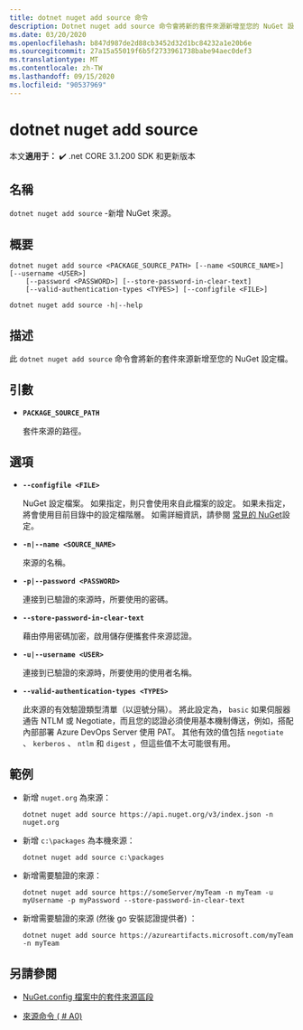 ```yaml
---
title: dotnet nuget add source 命令
description: Dotnet nuget add source 命令會將新的套件來源新增至您的 NuGet 設定檔。
ms.date: 03/20/2020
ms.openlocfilehash: b847d987de2d88cb3452d32d1bc84232a1e20b6e
ms.sourcegitcommit: 27a15a55019f6b5f2733961738babe94aec0def3
ms.translationtype: MT
ms.contentlocale: zh-TW
ms.lasthandoff: 09/15/2020
ms.locfileid: "90537969"
---
```

# <a name="dotnet-nuget-add-source"></a>dotnet nuget add source

本文**適用于：** ✔️ .net CORE 3.1.200 SDK 和更新版本

## <a name="name"></a>名稱

`dotnet nuget add source` -新增 NuGet 來源。

## <a name="synopsis"></a>概要

```dotnetcli
dotnet nuget add source <PACKAGE_SOURCE_PATH> [--name <SOURCE_NAME>] [--username <USER>]
    [--password <PASSWORD>] [--store-password-in-clear-text]
    [--valid-authentication-types <TYPES>] [--configfile <FILE>]

dotnet nuget add source -h|--help
```

## <a name="description"></a>描述

此 `dotnet nuget add source` 命令會將新的套件來源新增至您的 NuGet 設定檔。

## <a name="arguments"></a>引數

- **`PACKAGE_SOURCE_PATH`**

  套件來源的路徑。

## <a name="options"></a>選項

- **`--configfile <FILE>`**

  NuGet 設定檔案。 如果指定，則只會使用來自此檔案的設定。 如果未指定，將會使用目前目錄中的設定檔階層。 如需詳細資訊，請參閱 [常見的 NuGet](/nuget/consume-packages/configuring-nuget-behavior)設定。

- **`-n|--name <SOURCE_NAME>`**

  來源的名稱。

- **`-p|--password <PASSWORD>`**

  連接到已驗證的來源時，所要使用的密碼。

- **`--store-password-in-clear-text`**

  藉由停用密碼加密，啟用儲存便攜套件來源認證。

- **`-u|--username <USER>`**

  連接到已驗證的來源時，所要使用的使用者名稱。

- **`--valid-authentication-types <TYPES>`**

  此來源的有效驗證類型清單（以逗號分隔）。 將此設定為， `basic` 如果伺服器通告 NTLM 或 Negotiate，而且您的認證必須使用基本機制傳送，例如，搭配內部部署 Azure DevOps Server 使用 PAT。 其他有效的值包括 `negotiate` 、 `kerberos` 、 `ntlm` 和 `digest` ，但這些值不太可能很有用。

## <a name="examples"></a>範例

- 新增 `nuget.org` 為來源：

  ```dotnetcli
  dotnet nuget add source https://api.nuget.org/v3/index.json -n nuget.org
  ```

- 新增 `c:\packages` 為本機來源：

  ```dotnetcli
  dotnet nuget add source c:\packages
  ```

- 新增需要驗證的來源：

  ```dotnetcli
  dotnet nuget add source https://someServer/myTeam -n myTeam -u myUsername -p myPassword --store-password-in-clear-text
  ```

- 新增需要驗證的來源 (然後 go 安裝認證提供者) ：

  ```dotnetcli
  dotnet nuget add source https://azureartifacts.microsoft.com/myTeam -n myTeam
  ```

## <a name="see-also"></a>另請參閱

- [NuGet.config 檔案中的套件來源區段](/nuget/reference/nuget-config-file#package-source-sections)

- [來源命令 ( # A0) ](/nuget/reference/cli-reference/cli-ref-sources)
